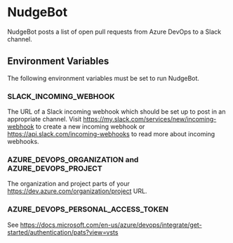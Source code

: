# NudgeBot
NudgeBot posts a list of open pull requests from Azure DevOps to a Slack channel.

## Environment Variables
The following environment variables must be set to run NudgeBot.

### SLACK_INCOMING_WEBHOOK
The URL of a Slack incoming webhook which should be set up to post in an appropriate channel.
Visit https://my.slack.com/services/new/incoming-webhook to create a new incoming webhook or https://api.slack.com/incoming-webhooks to read more about incoming webhooks.

### AZURE_DEVOPS_ORGANIZATION and AZURE_DEVOPS_PROJECT
The organization and project parts of your https://dev.azure.com/organization/project URL.

### AZURE_DEVOPS_PERSONAL_ACCESS_TOKEN
See https://docs.microsoft.com/en-us/azure/devops/integrate/get-started/authentication/pats?view=vsts
